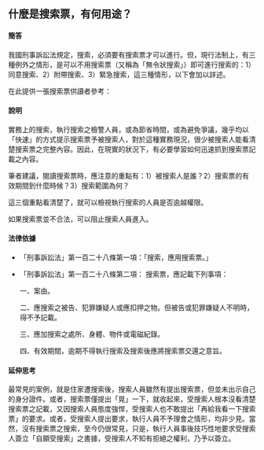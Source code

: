 ## 什麼是搜索票，有何用途？

#### 簡答

我國刑事訴訟法規定，搜索，必須要有搜索票才可以進行。但，現行法制上，有三種例外之情形，是可以不用搜索票（又稱為「無令狀搜索」）即可進行搜索的：1）同意搜索、2）附帶搜索、3）緊急搜索，這三種情形，以下會加以詳述。

在此提供一張搜索票供讀者參考：

#### 說明

實務上的搜索，執行搜索之檢警人員，或為節省時間，或為避免爭議，幾乎均以「快速」的方式提示搜索票予被搜索人，對於這種實務現況，很少被搜索人能看清楚搜索票之完整內容。因此，在現實的狀況下，有必要學習如何迅速抓到搜索票記載之內容。

筆者建議，閱讀搜索票時，應注意的重點有：1）被搜索人是誰？2）搜索票的有效期間到什麼時候？3）搜索範圍為何？

這三個重點看清楚了，就可以檢視執行搜索的人員是否逾越權限。

如果搜索票並不合法，可以阻止搜索人員進入。

#### 法律依據

* 「刑事訴訟法」第一百二十八條第一項：「搜索，應用搜索票。」

* 「刑事訴訟法」第一百二十八條第二項：
   搜索票，應記載下列事項：

   一、案由。

   二、應搜索之被告、犯罪嫌疑人或應扣押之物。但被告或犯罪嫌疑人不明時，得不予記載。

   三、應加搜索之處所、身體、物件或電磁紀錄。

   四、有效期間，逾期不得執行搜索及搜索後應將搜索票交還之意旨。

#### 延伸思考

最常見的案例，就是住家遭搜索後，搜索人員雖然有提出搜索票，但並未出示自己的身分證件。或者，搜索票僅提出「晃」一下，就收起來，受搜索人根本沒看清楚搜索票之記載，又因搜索人員態度強悍，受搜索人也不敢提出「再給我看一下搜索票」的要求。或者，受搜索人提出要求，執行人員不予理會之情形，均非少見。當然，沒有搜索票之搜索，至今仍很常見，只是，執行人員事後技巧性地要求受搜索人簽立「自願受搜索」之書據，受搜索人不知有拒絕之權利，乃予以簽立。

